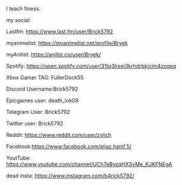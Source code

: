 I teach finess.

my social:

Lastfm: https://www.last.fm/user/Brick5792

myanimelist: https://myanimelist.net/profile/Bryek

myAnilist: https://anilist.co/user/Bryek/

Spotify: https://open.spotify.com/user/31tq3lreei3krhdrbkjclm4znqeq

Xbox Gamer TAG: FullerDock55

Discord Username:Brick5792

Epicgames user: death_lok09

Telegram User: Brick5792

Twitter user: Brick5792

Reddit: https://www.reddit.com/user/zylich

Facebook:https://www.facebook.com/eijaz.hanif.5/

YoutTube: https://www.youtube.com/channel/UCh7eByzqHXSyMe_KJKFNEgA

dead insta: https://www.instagram.com/b4rick5792/
